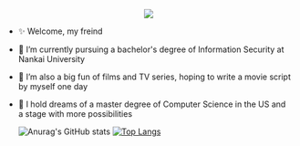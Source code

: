 <p align="center">
  <img src="https://readme-typing-svg.demolab.com/?lines=👋+I'm+ErwinZhou;Welcome+to+my+Rivendell" />
</p>

- ✨ Welcome, my freind
- 🌱 I’m currently pursuing a bachelor's degree of Information Security at Nankai University 
- 💞️ I’m also a big fun of films and TV series, hoping to write a movie script by myself one day
- 🔭 I hold dreams of a master degree of Computer Science in the US and a stage with more possibilities

  ![Anurag's GitHub stats](https://github-readme-stats.vercel.app/api?username=ErwinZhou&show_icons=true&theme=tokyonight)
[![Top Langs](https://github-readme-stats.vercel.app/api/top-langs/?username=ErwinZhou&layout=donut)](https://github.com/anuraghazra/github-readme-stats)

<!---
ErwinZhou/ErwinZhou is a ✨ special ✨ repository because its `README.md` (this file) appears on your GitHub profile.
You can click the Preview link to take a look at your changes.
--->

